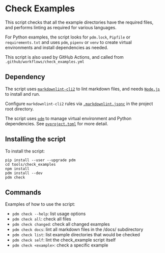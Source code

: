 # Check Examples

This script checks that all the example directories have the required files,
and performs linting as required for various languages.

For Python examples, the script looks for `pdm.lock`, `Pipfile` or `requirements.txt`
and uses `pdm`, `pipenv` or `venv` to create virtual environments and install dependencies as needed.

This script is also used by GitHub Actions,
and called from `.github/workflows/check_examples.yml`

## Dependency

The script uses [`markdownlint-cli2`](https://github.com/DavidAnson/markdownlint-cli2)
to lint markdown files, and needs [`Node.js`](https://nodejs.org/en) to install and run.

Configure `markdownlint-cli2` rules via [`.markdownlint.jsonc`](../../.markdownlint.jsonc)
in the project root directory.

The script uses [`pdm`](https://pdm-project.org/en/latest/) to manage virtual environment
and Python dependencies.  See [`pyproject.toml`](pyproject.toml) for more detail.

## Installing the script

To install the script:

    pip install --user --upgrade pdm
    cd tools/check_examples
    npm install
    pdm install --dev
    pdm check

## Commands

Examples of how to use the script:

- `pdm check --help`: list usage options
- `pdm check all`: check all files
- `pdm check changed`: check all changed examples
- `pdm check docs`: lint all markdown files in the /docs/ subdirectory
- `pdm check list`: list example directories that would be checked
- `pdm check self`: lint the check_example script itself
- `pdm check <example>`: check a specific example
